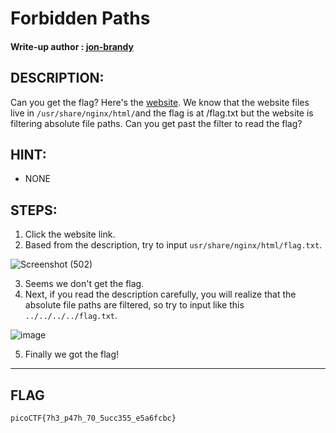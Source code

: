 # Forbidden Paths
#### Write-up author : [jon-brandy]()
## DESCRIPTION:
Can you get the flag? Here's the [website](http://saturn.picoctf.net:55827/). 
We know that the website files live in `/usr/share/nginx/html/`and the flag is at /flag.txt but the website is filtering absolute file paths. 
Can you get past the filter to read the flag?
## HINT:
- NONE
## STEPS:
1. Click the website link.
2. Based from the description, try to input `usr/share/nginx/html/flag.txt`.

![Screenshot (502)](https://user-images.githubusercontent.com/70703371/176099066-0fd73d9e-3fce-42b1-bde9-706b550be6ea.png)

3. Seems we don't get the flag.
4. Next, if you read the description carefully, you will realize that the absolute file paths are filtered, so try to input like this `../../../../flag.txt`.

![image](https://user-images.githubusercontent.com/70703371/176099310-462fbbf4-f55d-4ac2-8ac4-cb2f8b35826c.png)

5. Finally we got the flag!

---
## FLAG
```
picoCTF{7h3_p47h_70_5ucc355_e5a6fcbc}
```
